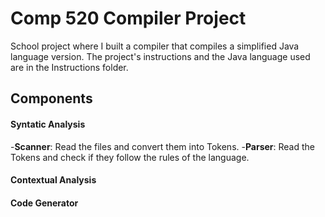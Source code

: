 # Comp 520 Compiler Project

School project where I built a compiler that compiles a simplified Java language version. 
The project's instructions and the Java language used are in the Instructions folder. 

## Components
#### Syntatic Analysis
-**Scanner**: Read the files and convert them into Tokens.
-**Parser**: Read the Tokens and check if they follow the rules of the language.
#### Contextual Analysis
#### Code Generator


